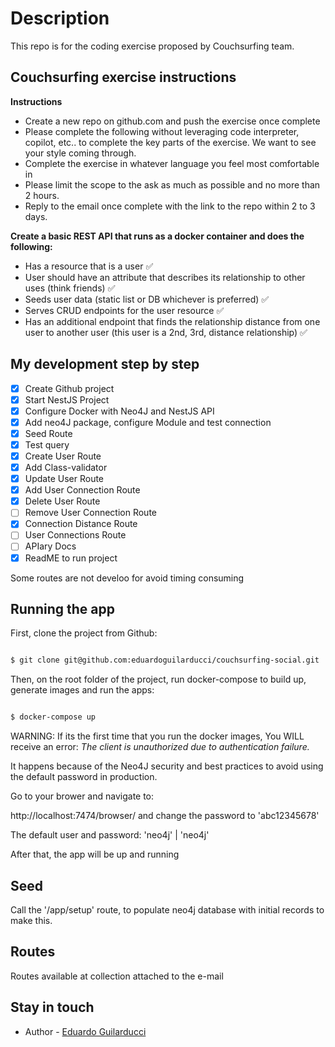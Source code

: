 # Description 

This repo is for the coding exercise proposed by Couchsurfing team.

## Couchsurfing exercise instructions

**Instructions**

- Create a new repo on github.com and push the exercise once complete
- Please complete the following without leveraging code interpreter, copilot, etc.. to complete the key parts of the exercise. We want to see your style coming through.
- Complete the exercise in whatever language you feel most comfortable in
- Please limit the scope to the ask as much as possible and no more than 2 hours.
- Reply to the email once complete with the link to the repo within 2 to 3 days.


**Create a basic REST API that runs as a docker container and does the following:**

- Has a resource that is a user :white_check_mark: 
- User should have an attribute that describes its relationship to other uses (think friends) :white_check_mark:
- Seeds user data (static list or DB whichever is preferred) :white_check_mark:
- Serves CRUD endpoints for the user resource :white_check_mark:
- Has an additional endpoint that finds the relationship distance from one user to another user (this user is a 2nd, 3rd, distance relationship) :white_check_mark:


## My development step by step

- [x] Create Github project
- [x] Start NestJS Project
- [x] Configure Docker with Neo4J and NestJS API
- [x] Add neo4J package, configure Module and test connection
- [x] Seed Route
- [x] Test query
- [x] Create User Route
- [x] Add Class-validator
- [x] Update User Route
- [x] Add User Connection Route
- [x] Delete User Route
- [ ] Remove User Connection Route
- [x] Connection Distance Route
- [ ] User Connections Route
- [ ] APIary Docs
- [x] ReadME to run project

Some routes are not develoo for avoid timing consuming
## Running the app

First, clone the project from Github:

```bash

$ git clone git@github.com:eduardoguilarducci/couchsurfing-social.git

```
Then, on the root folder of the project, run docker-compose to build up, generate images and run the apps:


```bash

$ docker-compose up

```

WARNING: If its the first time that you run the docker images, You WILL receive an error: *The client is unauthorized due to authentication failure.*

It happens because of the Neo4J security and best practices to avoid using the default password in production.

Go to your brower and navigate to:

http://localhost:7474/browser/ and change the password to 'abc12345678'

The default user and password: 'neo4j' | 'neo4j'

After that, the app will be up and running


## Seed 

Call the '/app/setup' route, to populate neo4j database with initial records to make this. 

## Routes

Routes available at collection attached to the e-mail



## Stay in touch

- Author - [Eduardo Guilarducci](https://www.linkedin.com/in/eduardoguilarducci/)

